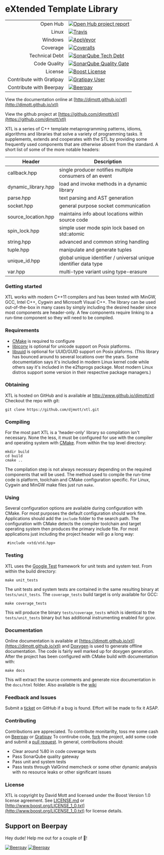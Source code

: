 eXtended Template Library
=========================

|       |       |
| ----: | :---- |
| Open Hub | [![Open Hub project report](https://www.openhub.net/p/libxtl/widgets/project_thin_badge.gif)](https://www.openhub.net/p/libxtl) |
| Linux | [![Travis](https://img.shields.io/travis/djmott/xtl.svg)](https://travis-ci.org/djmott/xtl) |
| Windows | [![AppVeyor](https://ci.appveyor.com/api/projects/status/0vqrarmqy9kjbnql?svg=true)](https://ci.appveyor.com/project/djmott/xtl) |
| Coverage | [![Coveralls](https://img.shields.io/coveralls/djmott/xtl.svg)](https://coveralls.io/github/djmott/xtl) |
| Technical Debt | [![SonarQube Tech Debt](https://img.shields.io/sonar/https/sonarqube.com/xtl/tech_debt.svg)](https://sonarqube.com/overview?id=xtl) |
| Code Quality | [![SonarQube Quality Gate](https://sonarqube.com/api/badges/gate?key=xtl&blinking=true)](https://sonarqube.com/overview?id=xtl) |
| License | [![Boost License](https://img.shields.io/badge/license-Boost_Version_1.0-green.svg)](http://www.boost.org/LICENSE_1_0.txt) |
| Contribute with Gratipay | [![Gratipay User](https://img.shields.io/gratipay/user/djmott.svg)](https://gratipay.com/xtl/) |
| Contribute with Beerpay| [![Beerpay](https://beerpay.io/djmott/xtl/badge.svg)](https://beerpay.io/djmott/xtl) |

View the documentation online at [http://djmott.github.io/xtl](http://djmott.github.io/xtl)

View the github project at [https://github.com/djmott/xtl](https://github.com/djmott/xtl)

XTL is a series of C++ template metaprogramming patterns, idioms, algorithms and libraries that solve a variety of programming tasks. It supplements, extends and cooperates with the STL by providing some frequently used components that are otherwise absent from the standard. A short list of some of the more notable headers:

|Header              |Description|
|--------------------|-----------|
|callback.hpp        |single producer notifies multiple consumers of an event|
|dynamic_library.hpp |load and invoke methods in a dynamic library|
|parse.hpp           |text parsing and AST generation|
|socket.hpp          |general purpose socket communication|
|source_location.hpp |maintains info about locations within source code|
|spin_lock.hpp       |simple user mode spin lock based on std::atomic|
|string.hpp          |advanced and common string handling|
|tuple.hpp           |manipulate and generate tuples|
|unique_id.hpp       |global unique identifier / universal unique identifier data type|
|var.hpp             |multi-type variant using type-erasure|

### Getting started

XTL works with modern C++11 compilers and has been tested with MinGW, GCC, Intel C++, Cygwin and Microsoft Visual C++. The library can be used out-of-the-box in many cases by simply including the desired header since most components are header-only. A few components require linking to a run-time component so they will need to be compiled.

### Requirements

* [CMake](http://www.cmake.org) is required to configure
* [libiconv](https://www.gnu.org/software/libiconv/) is optional for unicode support on Posix platforms.
* [libuuid](https://sourceforge.net/projects/libuuid/) is optional for UUID/GUID support on Posix plaforms. (This library has bounced around to several locations over the years. Some documentation says it's included in modern Linux kernel code while others say it's included in the e2fsprogs package. Most modern Linux distros support some version in their respective package managers.)

### Obtaining

XTL is hosted on GitHub and is available at http://www.github.io/djmott/xtl
Checkout the repo with git:

~~~
git clone https://github.com/djmott/xtl.git
~~~

### Compiling

For the most part XTL is a 'header-only' library so compilation isn't necessary. None the less, it must be configured for use with the compiler and operating system with [CMake](https://cmake.org/). From within the top level directory:

~~~
mkdir build
cd build
cmake ..
~~~
The compilation step is not always necessary depending on the required components that will be used. The method used to compile the run-time code is platform, toolchain and CMake configuration specific. For Linux, Cygwin and MinGW make files just run `make`.

### Using

Several configuration options are available during configuration with CMake. For most purposes the default configuration should work fine. Applications should add the `include` folder to the search path. The configuration with CMake detects the compiler toolchain and target operating system then produces the primary include file. For most applications just including the project header will go a long way:
~~~{.cpp}
 #include <xtd/xtd.hpp>
~~~

### Testing

XTL uses the [Google Test](https://github.com/google/googletest) framework for unit tests and system test. From within the build directory:
~~~
make unit_tests
~~~
The unit tests and system tests are contained in the same resulting binary at `tests/unit_tests`. The `coverage_tests` build target is only available for GCC:
~~~
make coverage_tests
~~~
This will produce the binary `tests/coverage_tests` which is identical to the `tests/unit_tests` binary but has additional instrumenting enabled for gcov.

### Documentation

Online documentation is available at [https://djmott.github.io/xtl](https://djmott.github.io/xtl) and [Doxygen](http://www.doxygen.org) is used to generate offline documentation. The code is fairly well marked up for doxygen generation. After the project has been configured with CMake build with documentation with:

~~~
make docs
~~~
This will extract the source comments and generate nice documentation in the `docs/html` folder. Also available is the [wiki](https://github.com/djmott/xtl/wiki)

### Feedback and Issues

Submit a [ticket](https://github.com/djmott/xtl/issues) on GitHub if a bug is found. Effort will be made to fix it ASAP.

### Contributing


Contributions are appreciated. To contribute monitarilty, toss me some cash on [Beerpay](https://beerpay.io/djmott/xtl) or [Gratipay](https://gratipay.com/xtl/) To contirube code, <a class="github-button" href="https://github.com/djmott/xtl/fork" data-icon="octicon-repo-forked" data-style="mega" data-count-href="/djmott/xtl/network" data-count-api="/repos/djmott/xtl#forks_count" data-count-aria-label="# forks on GitHub" aria-label="Fork djmott/xtl on GitHub">fork</a>
the project, add some code and submit a [pull request](https://github.com/djmott/xtl/pulls).
In general, contributions should:
* Clear around %80 in code coverage tests
* Pass SonarQube quality gateway
* Pass unit and system tests
* Pass tests through ValGrind memcheck or some other dynamic analysis with no resource leaks or other significant issues


### License

XTL is copyright by David Mott and licensed under the Boost Version 1.0 license agreement. See [LICENSE.md](LICENSE.md) or [http://www.boost.org/LICENSE_1_0.txt](http://www.boost.org/LICENSE_1_0.txt) for license details. 

## Support on Beerpay
Hey dude! Help me out for a couple of :beers:!

[![Beerpay](https://beerpay.io/djmott/xtl/badge.svg?style=beer-square)](https://beerpay.io/djmott/xtl)  [![Beerpay](https://beerpay.io/djmott/xtl/make-wish.svg?style=flat-square)](https://beerpay.io/djmott/xtl?focus=wish)
